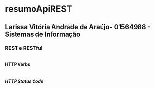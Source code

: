 # resumoApiREST
## Larissa Vitória Andrade de Araújo- 01564988 - Sistemas de Informação

### REST e RESTful
~~~ PI REST pode ser descrita como abordagem arquitetural que utiliza princípios e restrições para criar serviços web escaláveis e interoperáveis. As APIs REST são amplamente utilizadas na construção de sistemas distribuídos, aplicações web e serviços que requerem comunicação eficiente e paadronizada. De uso consistente de protocolo HTTP, estrutura simples e de fácil entendimento, permite também a escalabilidade de serviços web e integração entre sistemas. RESTe RESTful podem ser consideradaas complementares, visto que, RESTful é um termo utilizado para descrever uma implementação que segue os princípios do REST, e geralmente, RESTful utiliza formatos de apresentações comuns como JSON e XML. A diferença de REST e RESTful se dá pelo nível de aderência aos princípios REST. Enquanto as APIs REST seguem os princípios básicos do REST, as APIs RESTful são uma implementação mais completa e estrita desses princípios.
~~~

#### HTTP Verbs 
~~~ O HTTP Verbs são essenciais para definir as operações que podem ser realizadas em recursos web e são fundamentais para o funcionamento da arquitetura REST. Alguns exemplos são: GET (Obter dados de um recurso), POST (enviar dados para serem processados e criar um novo recurso), PUT (Atualizar recurso existente, ou criar novo recurso), PATCH (Atualizar parcialmente um recurso que já existe), DELETE (Exluir recurso), OPTIONS (Obter informações sobre as opções de comunicação disponíveis para um recurso ou servidor), HEAD(Obter apenas cabeçalhos), TRACE (Diagnosticar rota de rede até o destino), CONNECT (Estabelece túnel seguro de comunicação por meio de proxies) .
~~~

##### HTTP Status Code
~~~São códigos de status essenciais para a comunicação cliente-servidor na web.  Eles ajudam a diagnosticar problemas, orientar o fluxo de controle e melhorar a experiência do usuário. São agrupados em cinco classes. 1xx para informativos, 2xx para sucessos, 3xx para redirecionamento, 4xx para erro do cliente(bastante visto no exemplo ERROR 404 Not Found),5xx para erro do servidor.
~~~
